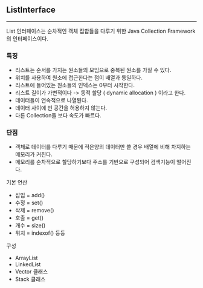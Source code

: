 ## ListInterface

---

List 인터페이스는 순차적인 객체 집합들을 다루기 위한 Java Collection Framework의 인터페이스이다.

### 특징
- 리스트는 순서를 가지는 원소들의 모임으로 중복된 원소를 가질 수 있다.
- 위치를 사용하여 원소에 접근한다는 점이 배열과 동일하다.
- 리스트에 들어있는 원소들의 인덱스는 0부터 시작한다.
- 리스트 길이가 가변적이다 -> 동적 할당 ( dynamic allocation ) 이라고 한다.
- 데이터들이 연속적으로 나열된다.
- 데이터 사이에 빈 공간을 허용하지 않는다.
- 다른 Collection들 보다 속도가 빠르다.

### 단점
- 객체로 데이터를 다루기 때문에 적은양의 데이터만 쓸 경우 배열에 비해 차지하는 메모리가 커진다.
- 메모리를 순차적으로 할당하기보다 주소를 기반으로 구성되어 검색기능이 떨어진다.

기본 연산
- 삽입 = add()
- 수정 = set()
- 삭제 = remove()
- 호출 = get()
- 개수 = size()
- 위치 = indexof() 등등 

구성
- ArrayList
- LinkedList
- Vector 클래스
- Stack 클래스